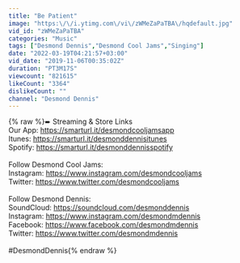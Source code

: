```yaml
---
title: "Be Patient"
image: "https:\/\/i.ytimg.com\/vi\/zWMeZaPaTBA\/hqdefault.jpg"
vid_id: "zWMeZaPaTBA"
categories: "Music"
tags: ["Desmond Dennis","Desmond Cool Jams","Singing"]
date: "2022-03-19T04:21:57+03:00"
vid_date: "2019-11-06T00:35:02Z"
duration: "PT3M17S"
viewcount: "821615"
likeCount: "3364"
dislikeCount: ""
channel: "Desmond Dennis"
---
```

{% raw %}➨ Streaming &amp; Store Links<br />Our App: <a rel="nofollow" target="blank" href="https://smarturl.it/desmondcooljamsapp">https://smarturl.it/desmondcooljamsapp</a><br />Itunes: <a rel="nofollow" target="blank" href="https://smarturl.it/desmonddennisitunes">https://smarturl.it/desmonddennisitunes</a><br />Spotify: <a rel="nofollow" target="blank" href="https://smarturl.it/desmonddennisspotify">https://smarturl.it/desmonddennisspotify</a><br /><br />Follow Desmond Cool Jams:<br />Instagram: <a rel="nofollow" target="blank" href="https://www.instagram.com/desmondcooljams">https://www.instagram.com/desmondcooljams</a><br />Twitter: <a rel="nofollow" target="blank" href="https://www.twitter.com/desmondcooljams">https://www.twitter.com/desmondcooljams</a><br /><br />Follow Desmond Dennis: <br />SoundCloud: <a rel="nofollow" target="blank" href="https://soundcloud.com/desmonddennis">https://soundcloud.com/desmonddennis</a> <br />Instagram: <a rel="nofollow" target="blank" href="https://www.instagram.com/desmondmdennis">https://www.instagram.com/desmondmdennis</a> <br />Facebook: <a rel="nofollow" target="blank" href="https://www.facebook.com/desmondmdennis">https://www.facebook.com/desmondmdennis</a> <br />Twitter: <a rel="nofollow" target="blank" href="https://www.twitter.com/desmondmdennis">https://www.twitter.com/desmondmdennis</a><br /><br />#DesmondDennis{% endraw %}

